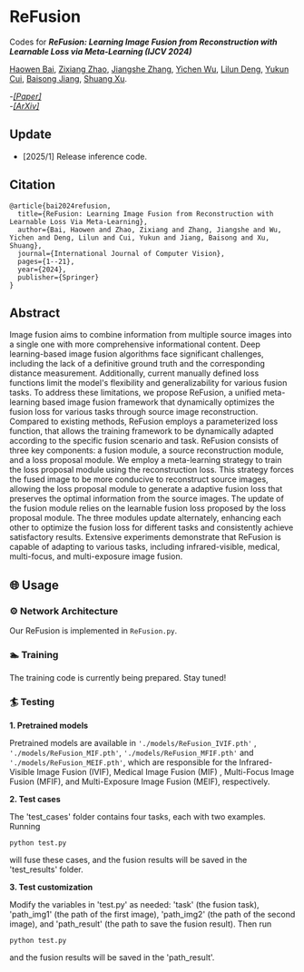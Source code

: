 # ReFusion
Codes for ***ReFusion: Learning Image Fusion from Reconstruction with Learnable Loss via Meta-Learning (IJCV 2024)***

[Haowen Bai](), [Zixiang Zhao](https://zhaozixiang1228.github.io/), [Jiangshe Zhang](http://gr.xjtu.edu.cn/web/jszhang), [Yichen Wu](), [Lilun Deng](), [Yukun Cui](), [Baisong Jiang](), [Shuang Xu](https://shuangxu96.github.io/).

-[*[Paper]*](https://link.springer.com/article/10.1007/s11263-024-02256-8)  
-[*[ArXiv]*](https://arxiv.org/abs/2312.07943)  

## Update
- [2025/1] Release inference code.

## Citation

```
@article{bai2024refusion,
  title={ReFusion: Learning Image Fusion from Reconstruction with Learnable Loss Via Meta-Learning},
  author={Bai, Haowen and Zhao, Zixiang and Zhang, Jiangshe and Wu, Yichen and Deng, Lilun and Cui, Yukun and Jiang, Baisong and Xu, Shuang},
  journal={International Journal of Computer Vision},
  pages={1--21},
  year={2024},
  publisher={Springer}
}
```

## Abstract

Image fusion aims to combine information from multiple source images into a single one with more comprehensive informational content. Deep learning-based image fusion algorithms face significant challenges, including the lack of a definitive ground truth and the corresponding distance measurement. Additionally, current manually defined loss functions limit the model's flexibility and generalizability for various fusion tasks. To address these limitations, we propose ReFusion, a unified meta-learning based image fusion framework that dynamically optimizes the fusion loss for various tasks through source image reconstruction. Compared to existing methods, ReFusion employs a parameterized loss function, that allows the training framework to be dynamically adapted according to the specific fusion scenario and task. ReFusion consists of three key components: a fusion module, a source reconstruction module, and a loss proposal module. We employ a meta-learning strategy to train the loss proposal module using the reconstruction loss.  This strategy forces the fused image to be more conducive to reconstruct source images, allowing the loss proposal module to generate a adaptive fusion loss that preserves the optimal information from the source images. The update of the fusion module relies on the learnable fusion loss proposed by the loss proposal module. The three modules update alternately, enhancing each other to optimize the fusion loss for different tasks and consistently achieve satisfactory results. Extensive experiments demonstrate that ReFusion is capable of adapting to various tasks, including infrared-visible, medical, multi-focus, and multi-exposure image fusion.

## 🌐 Usage

### ⚙ Network Architecture

Our ReFusion is implemented in ``ReFusion.py``.

### 🏊 Training
The training code is currently being prepared. Stay tuned!

### 🏄 Testing

**1. Pretrained models**

Pretrained models are available in ``'./models/ReFusion_IVIF.pth'`` , ``'./models/ReFusion_MIF.pth'``, ``'./models/ReFusion_MFIF.pth'`` and ``'./models/ReFusion_MEIF.pth'``, which are responsible for the Infrared-Visible Image Fusion (IVIF), Medical Image Fusion (MIF) , Multi-Focus Image Fusion (MFIF), and Multi-Exposure Image Fusion (MEIF), respectively. 

**2. Test cases**

The 'test_cases' folder contains four tasks, each with two examples. 
Running 
```
python test.py
``` 
will fuse these cases, and the fusion results will be saved in the 'test_results' folder.

**3. Test customization**

Modify the variables in 'test.py' as needed: 'task' (the fusion task), 'path_img1' (the path of the first image), 'path_img2' (the path of the second image), and 'path_result' (the path to save the fusion result). Then run
```
python test.py
``` 
and the fusion results will be saved in the 'path_result'.
